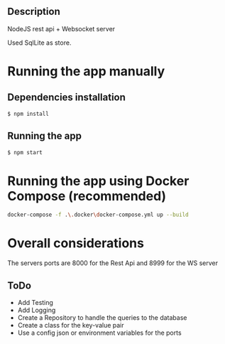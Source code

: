 ## Description

NodeJS rest api + Websocket server

Used SqlLite as store.

# Running the app manually
## Dependencies installation

```bash
$ npm install
```

## Running the app

```bash
$ npm start 
```
# Running the app using Docker Compose (recommended)

```bash
docker-compose -f .\.docker\docker-compose.yml up --build 
```
# Overall considerations

The servers ports are 8000 for the Rest Api and 8999 for the WS server

## ToDo
 - Add Testing
 - Add Logging
 - Create a Repository to handle the queries to the database
 - Create a class for the key-value pair
 - Use a config json or environment variables for the ports
